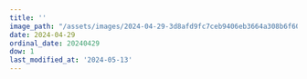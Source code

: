 ```yaml
---
title: ''
image_path: "/assets/images/2024-04-29-3d8afd9fc7ceb9406eb3664a308b6f60.jpeg"
date: 2024-04-29
ordinal_date: 20240429
dow: 1
last_modified_at: '2024-05-13'
---
```

